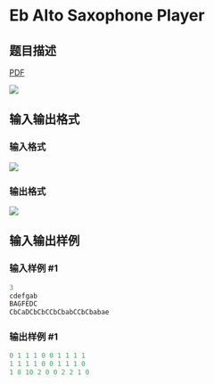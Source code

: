 # Eb Alto Saxophone Player

## 题目描述

[problemUrl]: https://uva.onlinejudge.org/index.php?option=com_onlinejudge&Itemid=8&category=16&page=show_problem&problem=1356

[PDF](https://uva.onlinejudge.org/external/104/p10415.pdf)

![](https://cdn.luogu.com.cn/upload/vjudge_pic/UVA10415/a8bdf1e91c7976a6a700e60db9ab3538bd825f14.png)

## 输入输出格式

### 输入格式

![](https://cdn.luogu.com.cn/upload/vjudge_pic/UVA10415/91d085e10fe38e5bed120f4cd4963bd8b237dfdd.png)

### 输出格式

![](https://cdn.luogu.com.cn/upload/vjudge_pic/UVA10415/1260159e0b45bcd6aa3bdab45f3f511356f274fe.png)

## 输入输出样例

### 输入样例 #1

```cpp
3
cdefgab
BAGFEDC
CbCaDCbCbCCbCbabCCbCbabae
```


### 输出样例 #1

```cpp
0 1 1 1 0 0 1 1 1 1
1 1 1 1 0 0 1 1 1 0
1 8 10 2 0 0 2 2 1 0
```


